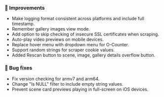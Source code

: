 ### 🎨 Improvements
* Make logging format consistent across platforms and include full timestamp.
* Remember gallery images view mode.
* Add option to skip checking of insecure SSL certificates when scraping.
* Auto-play video previews on mobile devices.
* Replace hover menu with dropdown menu for O-Counter.
* Support random strings for scraper cookie values.
* Added Rescan button to scene, image, gallery details overflow button.

### 🐛 Bug fixes
* Fix version checking for armv7 and arm64.
* Change "Is NULL" filter to include empty string values.
* Prevent scene card previews playing in full-screen on iOS devices.
